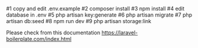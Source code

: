 #1 copy and edit .env.example
#2 composer install
#3 npm install
#4 edit database in .env
#5 php artisan key:generate
#6 php artisan migrate
#7 php artisan db:seed
#8 npm run dev
#9 php artisan storage:link

Please check from this documentation https://laravel-boilerplate.com/index.html